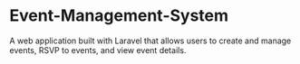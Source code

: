 # Event-Management-System
A web application built with Laravel that allows users to create and manage events, RSVP to events, and view event details.
